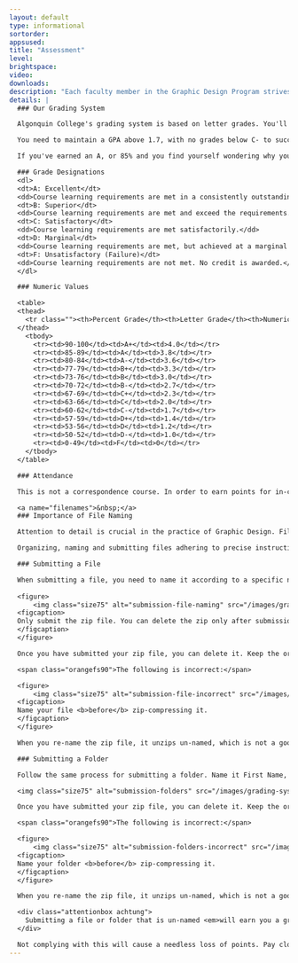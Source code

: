 ```yaml
---
layout: default
type: informational
sortorder: 
appsused:
title: "Assessment"
level:
brightspace: 
video: 
downloads:
description: "Each faculty member in the Graphic Design Program strives for clear, known, detailed and fair assessment. The information below is provided to show each and every student where their target goal is and how to attain it."
details: |
  ### Our Grading System

  Algonquin College's grading system is based on letter grades. You'll find a qualitative description as well as numerical equivalents of the letter grades below.

  You need to maintain a GPA above 1.7, with no grades below C- to succeed in the program. There is information on calculating your grade point average <a href="http://www.algonquincollege.com/policies/policy/aa14-grading-system/" title="The collage's info on your GPA">here, on the College's site</a>.

  If you've earned an A, or 85% and you find yourself wondering why you lost 15 points on an assignment, don't think of it that way. Your work must have been superior, but not excellent. The difference between 85% and 89% becomes irrelevant, because the whole range earns you a grade of A. Focus on the letter, not the number.

  ### Grade Designations
  <dl>
  <dt>A: Excellent</dt>
  <dd>Course learning requirements are met in a consistently outstanding manner.</dd>
  <dt>B: Superior</dt>
  <dd>Course learning requirements are met and exceed the requirements.</dd>
  <dt>C: Satisfactory</dt>
  <dd>Course learning requirements are met satisfactorily.</dd>
  <dt>D: Marginal</dt>
  <dd>Course learning requirements are met, but achieved at a marginal level. consistent, ongoing effort is required for continuing success in the program.</dd>
  <dt>F: Unsatisfactory (Failure)</dt>
  <dd>Course learning requirements are not met. No credit is awarded.</dd>
  </dl>

  ### Numeric Values

  <table>
  <thead>
    <tr class=""><th>Percent Grade</th><th>Letter Grade</th><th>Numeric Grade</th></tr>
  </thead>
    <tbody>
      <tr><td>90-100</td><td>A+</td><td>4.0</td></tr>
      <tr><td>85-89</td><td>A</td><td>3.8</td></tr>
      <tr><td>80-84</td><td>A-</td><td>3.6</td></tr>
      <tr><td>77-79</td><td>B+</td><td>3.3</td></tr>
      <tr><td>73-76</td><td>B</td><td>3.0</td></tr>
      <tr><td>70-72</td><td>B-</td><td>2.7</td></tr>
      <tr><td>67-69</td><td>C+</td><td>2.3</td></tr>
      <tr><td>63-66</td><td>C</td><td>2.0</td></tr>
      <tr><td>60-62</td><td>C-</td><td>1.7</td></tr>
      <tr><td>57-59</td><td>D+</td><td>1.4</td></tr>
      <tr><td>53-56</td><td>D</td><td>1.2</td></tr>
      <tr><td>50-52</td><td>D-</td><td>1.0</td></tr>
      <tr><td>0-49</td><td>F</td><td>0</td></tr>
    </tbody>
  </table>

  ### Attendance

  This is not a correspondence course. In order to earn points for in-class assignments, you must be present in class. If you have an un-excused absence, you can complete the assignment with the help of the online course material, but you will not earn points. I will, however, provide written feedback on your performance. If your absence is unavoidable, please communicate with me before the class to make me aware of it. I will have the option to excuse your absence and allow completion of the assignment outside of class.

  <a name="filenames">&nbsp;</a>
  ### Importance of File Naming

  Attention to detail is crucial in the practice of Graphic Design. File naming is no exception. Naming files incorrectly can cause disastrous effects, like broken images on the web, print errors and missed deadlines. This is why we are so strict with this in the Computer Graphics courses.

  Organizing, naming and submitting files adhering to precise instructions is an important skill in the practice of Graphic Design. As such, 20% of all assignment values is based on adhering to instructions. These instructions will be given verbally in class and/or online. If files are submitted in such a way that they are not usable to produce the final product, the student can earn a grade of zero on that assignment at the faculty's discretion.

  ### Submitting a File

  When submitting a file, you need to name it according to a specific naming convention. Make sure you close your file before you re-name it in Finder.  Use this convention: First Name, Last Name, Group Nº, Assignment Name.ai. So, name it like this example:
  
  <figure>
      <img class="size75" alt="submission-file-naming" src="/images/grading-system/submission-file-naming.jpg">
  <figcaption>
  Only submit the zip file. You can delete the zip only after submission.
  </figcaption>
  </figure>

  Once you have submitted your zip file, you can delete it. Keep the original file *at least* as long as your time in the program.

  <span class="orangefs90">The following is incorrect:</span>

  <figure>
      <img class="size75" alt="submission-file-incorrect" src="/images/grading-system/submission-file-incorrect.jpg">
  <figcaption>
  Name your file <b>before</b> zip-compressing it.
  </figcaption>
  </figure>

  When you re-name the zip file, it unzips un-named, which is not a good thing. Make sure to re-name the file, *then* zip-compress it.

  ### Submitting a Folder

  Follow the same process for submitting a folder. Name it First Name, Last Name, Group Nº, Assignment Name. So, name it like this example:

  <img class="size75" alt="submission-folders" src="/images/grading-system/submission-folders.jpg">

  Once you have submitted your zip file, you can delete it. Keep the original folder *at least* as long as your time in the program.

  <span class="orangefs90">The following is incorrect:</span>

  <figure>
      <img class="size75" alt="submission-folders-incorrect" src="/images/grading-system/submission-folders-incorrect.jpg">
  <figcaption>
  Name your folder <b>before</b> zip-compressing it.
  </figcaption>
  </figure>

  When you re-name the zip file, it unzips un-named, which is not a good thing. Make sure to re-name the folder, *then* zip-compress it.

  <div class="attentionbox achtung">
    Submitting a file or folder that is un-named <em>will earn you a grade of zero</em>. You can avoid this by naming the file/folder as directed <em>before</em> you zip-compress it.
  </div>

  Not complying with this will cause a needless loss of points. Pay close attention while submitting.
---
```

